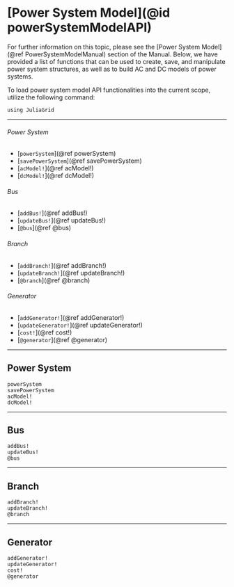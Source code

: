 # [Power System Model](@id powerSystemModelAPI)
For further information on this topic, please see the [Power System Model](@ref PowerSystemModelManual) section of the Manual. Below, we have provided a list of functions that can be used to create, save, and manipulate power system structures, as well as to build AC and DC models of power systems.

To load power system model API functionalities into the current scope, utilize the following command:
```@example LoadApi
using JuliaGrid
```

---

###### Power System
* [`powerSystem`](@ref powerSystem)
* [`savePowerSystem`](@ref savePowerSystem)
* [`acModel!`](@ref acModel!)
* [`dcModel!`](@ref dcModel!)

###### Bus
* [`addBus!`](@ref addBus!)
* [`updateBus!`](@ref updateBus!)
* [`@bus`](@ref @bus)

###### Branch
* [`addBranch!`](@ref addBranch!)
* [`updateBranch!`](@ref updateBranch!)
* [`@branch`](@ref @branch)

###### Generator
* [`addGenerator!`](@ref addGenerator!)
* [`updateGenerator!`](@ref updateGenerator!)
* [`cost!`](@ref cost!)
* [`@generator`](@ref @generator)

---

## Power System
```@docs
powerSystem
savePowerSystem
acModel!
dcModel!
```

---

## Bus
```@docs
addBus!
updateBus!
@bus
```

---

## Branch
```@docs
addBranch!
updateBranch!
@branch
```

---

## Generator
```@docs
addGenerator!
updateGenerator!
cost!
@generator
```